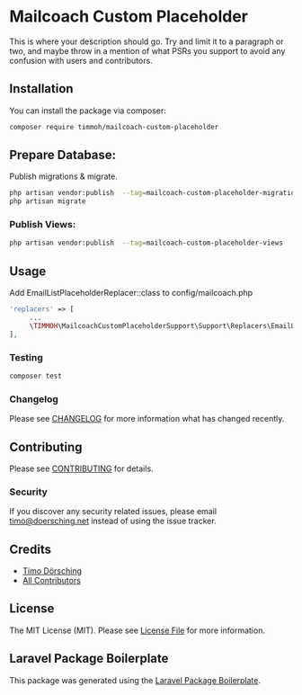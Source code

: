 # Mailcoach Custom Placeholder

This is where your description should go. Try and limit it to a paragraph or two, and maybe throw in a mention of what PSRs you support to avoid any confusion with users and contributors.

## Installation

You can install the package via composer:

```bash
composer require timmoh/mailcoach-custom-placeholder
```
## Prepare Database:
Publish migrations & migrate.

```bash
php artisan vendor:publish  --tag=mailcoach-custom-placeholder-migrations
php artisan migrate
```

### Publish Views:
```bash
php artisan vendor:publish  --tag=mailcoach-custom-placeholder-views
```

## Usage

Add EmailListPlaceholderReplacer::class to config/mailcoach.php
```php
'replacers' => [
     ...
     \TIMMOH\MailcoachCustomPlaceholderSupport\Support\Replacers\EmailListPlaceholderReplacer::class,
],

```

### Testing

``` bash
composer test
```

### Changelog

Please see [CHANGELOG](CHANGELOG.md) for more information what has changed recently.

## Contributing

Please see [CONTRIBUTING](CONTRIBUTING.md) for details.

### Security

If you discover any security related issues, please email timo@doersching.net instead of using the issue tracker.

## Credits

- [Timo Dörsching](https://github.com/timmoh)
- [All Contributors](../../contributors)

## License

The MIT License (MIT). Please see [License File](LICENSE.md) for more information.

## Laravel Package Boilerplate

This package was generated using the [Laravel Package Boilerplate](https://laravelpackageboilerplate.com).
